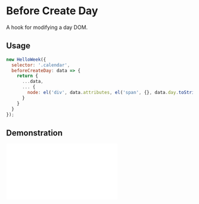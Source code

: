 # Before Create Day

A hook for modifying a day DOM.

## Usage

```js
new HelloWeek({
  selector: '.calendar',
  beforeCreateDay: data => {
    return { 
      ...data, 
      ... {
        node: el('div', data.attributes, el('span', {}, data.day.toString()))
      }
    }
  }
});
```

## Demonstration

<iframe
    src="docs/v3/demos/before-create-day.html"
    frameborder="no"
    allowfullscreen="allowfullscreen">
</iframe>
